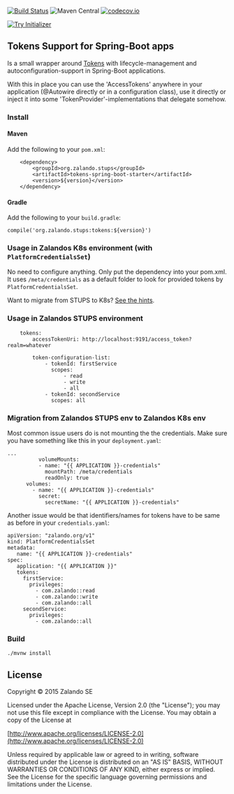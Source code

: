 [![Build Status](https://travis-ci.org/zalando-stups/spring-boot-zalando-stups-tokens.svg?branch=master)](https://travis-ci.org/zalando-stups/spring-boot-zalando-stups-tokens) 
![Maven Central](https://img.shields.io/maven-central/v/org.zalando.stups/tokens-spring-boot-starter.svg)
[![codecov.io](https://codecov.io/github/zalando-stups/spring-boot-zalando-stups-tokens/coverage.svg?branch=master)](https://codecov.io/github/zalando-stups/spring-boot-zalando-stups-tokens?branch=master)


[![Try Initializer](https://img.shields.io/badge/assemble%20your%20spring--boot--app%20with-Zalando%20OSS%20Initializr-orange.svg)](https://initializr.machinery.zalan.do)

## Tokens Support for Spring-Boot apps

Is a small wrapper around [Tokens](https://github.com/zalando-stups/tokens) with lifecycle-management and autoconfiguration-support in Spring-Boot applications.

With this in place you can use the 'AccessTokens' anywhere in your application (@Autowire directly or in a configuration class), use it directly or inject it into some 'TokenProvider'-implementations that delegate somehow.

### Install

#### Maven

Add the following to your `pom.xml`:

```
    <dependency>
        <groupId>org.zalando.stups</groupId>
        <artifactId>tokens-spring-boot-starter</artifactId>
        <version>${version}</version>
    </dependency>
```

#### Gradle

Add the following to your `build.gradle`:

```
compile('org.zalando.stups:tokens:${version}')
```

### Usage in Zalandos K8s environment (with `PlatformCredentialsSet`)

No need to configure anything. Only put the dependency into your pom.xml.
It uses `/meta/credentials` as a default folder to look for provided tokens by `PlatformCredentialsSet`.

Want to migrate from STUPS to K8s? [See the hints](#migration-from-zalandos-stups-env-to-zalandos-k8s-env).

### Usage in Zalandos STUPS environment

```
    tokens:
        accessTokenUri: http://localhost:9191/access_token?realm=whatever
    
        token-configuration-list:
            - tokenId: firstService
              scopes:
                  - read
                  - write
                  - all
            - tokenId: secondService
              scopes: all
```

### Migration from Zalandos STUPS env to Zalandos K8s env

Most common issue users do is not mounting the the credentials. Make sure you have something like this
in your `deployment.yaml`:

```
...
          volumeMounts:
          - name: "{{ APPLICATION }}-credentials"
            mountPath: /meta/credentials
            readOnly: true
      volumes:
        - name: "{{ APPLICATION }}-credentials"
          secret:
            secretName: "{{ APPLICATION }}-credentials"
```

Another issue would be that identifiers/names for tokens have to be same as before in your `credentials.yaml`:

```
apiVersion: "zalando.org/v1"
kind: PlatformCredentialsSet
metadata:
   name: "{{ APPLICATION }}-credentials"
spec:
   application: "{{ APPLICATION }}"
   tokens:
     firstService:
       privileges:
         - com.zalando::read
         - com.zalando::write
         - com.zalando::all
     secondService:
       privileges:
         - com.zalando::all
```

### Build

```
./mvnw install
```

## License

Copyright © 2015 Zalando SE

Licensed under the Apache License, Version 2.0 (the "License");
you may not use this file except in compliance with the License.
You may obtain a copy of the License at

   [http://www.apache.org/licenses/LICENSE-2.0](http://www.apache.org/licenses/LICENSE-2.0)

Unless required by applicable law or agreed to in writing, software
distributed under the License is distributed on an "AS IS" BASIS,
WITHOUT WARRANTIES OR CONDITIONS OF ANY KIND, either express or implied.
See the License for the specific language governing permissions and
limitations under the License.
